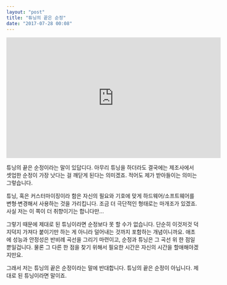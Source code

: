 ```yaml
---
layout: "post"
title: "튜닝의 끝은 순정"
date: "2017-07-28 00:08"
---
```


<div style="text-align:center;"><iframe width="560" height="315" src="https://www.youtube.com/embed/XonOGAiW2vU?ecver=1" frameborder="0" allowfullscreen></iframe></div>

튜닝의 끝은 순정이라는 말이 있답디다. 아무리 튜닝을 하더라도 결국에는 제조사에서 셋업한 순정이 가장 낫다는 걸 깨닫게 된다는 의미겠죠. 적어도 제가 받아들이는 의미는 그렇습니다.

튜닝, 혹은 커스터마이징이라 함은 자신의 필요와 기호에 맞게 하드웨어/소프트웨어를 변형·변경해서 사용하는 것을 가리킵니다. 조금 더 극단적인 형태로는 마개조가 있겠죠. 사실 저는 이 쪽이 더 취향이기는 합니다만...

그렇기 때문에 제대로 된 튜닝이라면 순정보다 못 할 수가 없습니다. 단순히 이것저것 덕지덕지 가져다 붙이기만 하는 게 아니라 덜어내는 것까지 포함하는 개념이니까요. 애초에 성능과 안정성은 반비례 곡선을 그리기 마련이고, 순정과 튜닝은 그 곡선 위 한 점일 뿐일겁니다. 물론 그 다른 한 점을 찾기 위해서 필요한 시간은 자신의 시간을 할애해야겠지만요.

그래서 저는 튜닝의 끝은 순정이라는 말에 반대합니다. 튜닝의 끝은 순정이 아닙니다. 제대로 된 튜닝이라면 말이죠.
